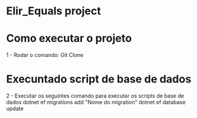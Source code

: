 # Elir_Equals project 

# Como executar o projeto
1 - Rodar o comando: Git Clone

# Execuntado script de base de dados
2 - Executar os seguintes comando para executar os scripts de base de dados
dotnet ef migrations add "Nome do migration"
dotnet ef database update




